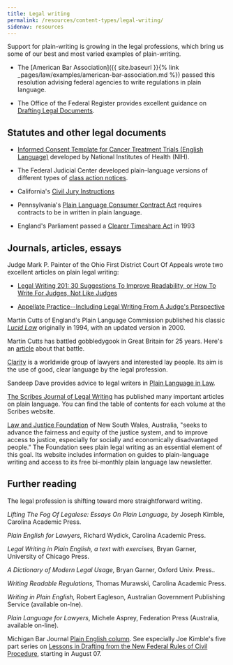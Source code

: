 ```yaml
---
title: Legal writing
permalink: /resources/content-types/legal-writing/
sidenav: resources
---
```


Support for plain-writing is growing in the legal professions, which bring us some of our best and most varied examples of plain-writing.

* The [American Bar Association]({{ site.baseurl }}{% link _pages/law/examples/american-bar-association.md %}) passed this resolution advising federal agencies to write regulations in plain language.

* The Office of the Federal Register provides excellent guidance on [Drafting Legal Documents](http://www.archives.gov/federal-register/write/legal-docs/).

## Statutes and other legal documents

* [Informed Consent Template for Cancer Treatment Trials (English Language)](http://www.cancer.gov/clinicaltrials/understanding/simplification-of-informed-consent-docs/page3) developed by National Institutes of Health (NIH).

* The Federal Judicial Center developed plain–language versions of different types of [class action notices](http://classaction.findlaw.com/notice/fjcback.html).

* California's [Civil Jury Instructions](http://www.courtinfo.ca.gov/jury/civiljuryinstructions/juryinst.htm)

* Pennsylvania's [Plain Language Consumer Contract Act](http://library.findlaw.com/1999/Dec/1/126611.html) requires contracts to be in written in plain language.

* England's Parliament passed a [Clearer Timeshare Act](http://www.clearest.co.uk/files/LucidLawClearerTimeshar.pdf) in 1993

## Journals, articles, essays

Judge Mark P. Painter of the Ohio First District Court Of Appeals wrote two excellent articles on plain legal writing:

* [Legal Writing 201: 30 Suggestions To Improve Readability, or How To Write For Judges, Not Like Judges](http://www.plainlanguagenetwork.org/Legal/legalwriting.pdf)

* [Appellate Practice--Including Legal Writing From A Judge's Perspective](http://www.plainlanguagenetwork.org/Resources/appellate.pdf)

Martin Cutts of England's Plain Language Commission published his classic [_Lucid Law_](http://www.clearest.co.uk/files/LucidLawA-T.pdf) originally in 1994, with an updated version in 2000.

Martin Cutts has battled gobbledygook in Great Britain for 25 years. Here's an [article](http://www.clearest.co.uk/files/25thAnniversary.pdf) about that battle.

[Clarity](http://www.clarity-international.net/) is a worldwide group of lawyers and interested lay people. Its aim is the use of good, clear language by the legal profession.

Sandeep Dave provides advice to legal writers in [Plain Language in Law](http://www.llrx.com/features/plainlanguage.htm).

[The Scribes Journal of Legal Writing](http://scribes.org) has published many important articles on plain language. You can find the table of contents for each volume at the Scribes website.

[Law and Justice Foundation](http://www.lawfoundation.net.au/information) of New South Wales, Australia, "seeks to advance the fairness and equity of the justice system, and to improve access to justice, especially for socially and economically disadvantaged people." The Foundation sees plain legal writing as an essential element of this goal. Its website includes information on guides to plain-language writing and access to its free bi-monthly plain language law newsletter.

## Further reading

The legal profession is shifting toward more straightforward writing.

_Lifting The Fog Of Legalese: Essays On Plain Language, by_ Joseph Kimble, Carolina Academic Press.

_Plain English for Lawyers,_ Richard Wydick, Carolina Academic Press.

_Legal Writing in Plain English, a text with exercises,_ Bryan Garner, University of Chicago Press.

_A Dictionary of Modern Legal Usage,_ Bryan Garner, Oxford Univ. Press._._

_Writing Readable Regulations,_ Thomas Murawski, Carolina Academic Press.

_Writing in Plain English,_ Robert Eagleson, Australian Government Publishing Service (available on-lne).

_Plain Language for Lawyers_, Michele Asprey, Federation Press (Australia, available on-line).

Michigan Bar Journal [Plain English column](http://www.michbar.org/generalinfo/plainenglish/columns.cfm). See especially Joe Kimble's five part series on [Lessons in Drafting from the New Federal Rules of Civil Procedure](http://www.michbar.org/journal/pdf/pdf4article1202.pdf), starting in August 07.

